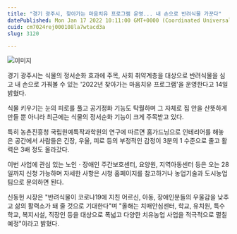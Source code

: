 ```yaml
---
title: "경기 광주시, 찾아가는 마음치유 프로그램 운영... 내 손으로 반려식물 가꾼다"
datePublished: Mon Jan 17 2022 10:11:00 GMT+0000 (Coordinated Universal Time)
cuid: cm7024rej000108la7wtacd3a
slug: 3120

---
```



![이미지](https://cdn.hashnode.com/res/hashnode/image/upload/v1739252666352/1f7543f3-a4f3-4453-8502-c771d96c39ea.jpeg)

경기 광주시는 식물의 정서순화 효과에 주목, 사회 취약계층을 대상으로 반려식물을 심고 내 손으로 가꿔볼 수 있는 '2022년 찾아가는 마음치유 프로그램'을 운영한다고 14일 밝혔다.

식물 키우기는 눈의 피로를 풀고 공기정화 기능도 탁월하며 그 자체로 집 안을 산뜻하게 만들 뿐 아니라 최근에는 식물의 정서순화 기능이 크게 주목받고 있다.

특히 농촌진흥청 국립원예특작과학원의 연구에 따르면 홈가드닝으로 인테리어를 해놓은 공간에서 사람들은 긴장, 우울, 피로 등의 부정적인 감정이 3분의 1 수준으로 줄고 활력은 3배 정도 올라갔다.

이번 사업에 관심 있는 노인ㆍ장애인 주간보호센터, 요양원, 지역아동센터 등은 오는 28일까지 신청 가능하며 자세한 사항은 시청 홈페이지를 참고하거나 농업기술과 도시농업팀으로 문의하면 된다.

신동헌 시장은 "반려식물이 코로나19에 지친 어르신, 아동, 장애인분들의 우울감을 낮추고 삶의 활력소가 돼 줄 것으로 기대한다"며 "올해는 치매안심센터, 학교, 유치원, 특수학교, 복지시설, 직장인 등을 대상으로 폭넓고 다양한 치유농업 사업을 적극적으로 펼칠 예정"이라고 밝혔다.
